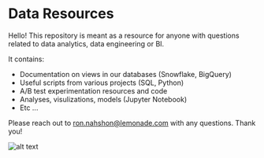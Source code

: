 # Data Resources


Hello! This repository is meant as a resource for anyone with questions related to data analytics, data engineering or BI. 

It contains:

- Documentation on views in our databases (Snowflake, BigQuery)
- Useful scripts from various projects (SQL, Python)
- A/B test experimentation resources and code
- Analyses, visulizations, models (Jupyter Notebook)
- Etc ...

Please reach out to ron.nahshon@lemonade.com with any questions. Thank you!

![alt text](http://www.insurancescored.com/wp-content/uploads/2018/08/lemonade1.png)
